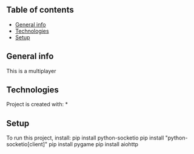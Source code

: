 ## Table of contents
* [General info](#general-info)
* [Technologies](#technologies)
* [Setup](#setup)

## General info
This is a multiplayer

## Technologies
Project is created with:
* 
	
## Setup
To run this project, install:
pip install python-socketio
pip install "python-socketio[client]"
pip install pygame
pip install aiohttp

```
